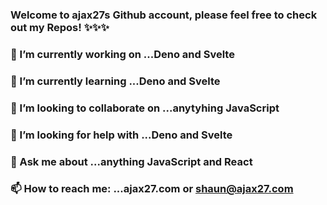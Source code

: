 ### Welcome to ajax27s Github account, please feel free to check out my Repos! ✨✨✨


### 🔭 I’m currently working on ...Deno and Svelte
### 🌱 I’m currently learning ...Deno and Svelte
### 👯 I’m looking to collaborate on ...anytyhing JavaScript
### 🤔 I’m looking for help with ...Deno and Svelte
### 💬 Ask me about ...anything JavaScript and React
### 📫 How to reach me: ...ajax27.com or shaun@ajax27.com


 

